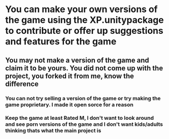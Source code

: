 # You can make your own versions of the game using the XP.unitypackage to contribute or offer up suggestions and features for the game

## You may not make a version of the game and claim it to be yours. You did not come up with the project, you forked it from me, know the difference

### You can not try selling a version of the game or try making the game proprietary. I made it open sorce for a reason

### Keep the game at least Rated M, I don't want to look around and see porn versions of the game and I don't want kids/adults thinking thats what the main project is
